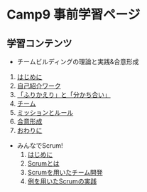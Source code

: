 # Camp9 事前学習ページ

## 学習コンテンツ

-  チームビルディングの理論と実践&合意形成
  1. [はじめに](team_intro.md)
  2. [自己紹介ワーク](team_introwork.md)
  3. [「ふりかえり」と「分かち合い」](team_review.md)
  4. [チーム](team_whatsteam.md)
  5. [ミッションとルール](team_mission.md)
  6. [合意形成](team_consensus.md)
  7. [おわりに](team_conclude.md)
- みんなでScrum!
  1. [はじめに](scrum/markdown/scrum_intro.md)
  2. [Scrumとは](scrum/markdown/scrum_overview.md)
  3. [Scrumを用いたチーム開発](scrum/markdown/scrum_howto.md)
  4. [例を用いたScrumの実践](scrum/markdown/scrum_example.md)
